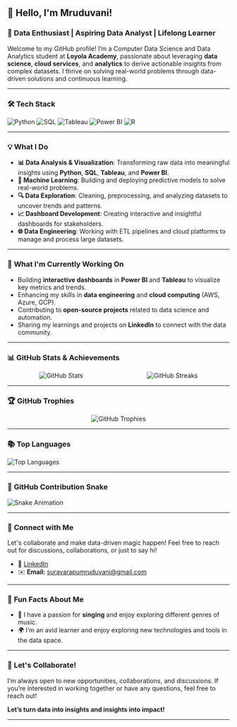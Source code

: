 ## 👋 Hello, I'm Mruduvani!

### 🚀 Data Enthusiast | Aspiring Data Analyst | Lifelong Learner

Welcome to my GitHub profile! I’m a Computer Data Science and Data Analytics student at **Loyola Academy**, passionate about leveraging **data science**, **cloud services**, and **analytics** to derive actionable insights from complex datasets. I thrive on solving real-world problems through data-driven solutions and continuous learning.

---

### 🛠 **Tech Stack**

![Python](https://img.shields.io/badge/Python-3776AB?style=for-the-badge&logo=python&logoColor=white)
![SQL](https://img.shields.io/badge/SQL-4479A1?style=for-the-badge&logo=mysql&logoColor=white)
![Tableau](https://img.shields.io/badge/Tableau-E97627?style=for-the-badge&logo=tableau&logoColor=white)
![Power BI](https://img.shields.io/badge/Power%20BI-F2C811?style=for-the-badge&logo=power-bi&logoColor=black)
![R](https://img.shields.io/badge/R-276DC3?style=for-the-badge&logo=r&logoColor=white)

---

### 💡 **What I Do**

- **📊 Data Analysis & Visualization**: Transforming raw data into meaningful insights using **Python**, **SQL**, **Tableau**, and **Power BI**.
- **🤖 Machine Learning**: Building and deploying predictive models to solve real-world problems.
- **🔍 Data Exploration**: Cleaning, preprocessing, and analyzing datasets to uncover trends and patterns.
- **📈 Dashboard Development**: Creating interactive and insightful dashboards for stakeholders.
- **🌐 Data Engineering**: Working with ETL pipelines and cloud platforms to manage and process large datasets.

---

### 🌱 **What I'm Currently Working On**

- Building **interactive dashboards** in **Power BI** and **Tableau** to visualize key metrics and trends.
- Enhancing my skills in **data engineering** and **cloud computing** (AWS, Azure, GCP).
- Contributing to **open-source projects** related to data science and automation.
- Sharing my learnings and projects on **LinkedIn** to connect with the data community.

---

### 📊 **GitHub Stats & Achievements**

<div style="display: flex; justify-content: space-around;">
  <div>
    <img src="https://github-readme-stats.vercel.app/api?username=Mrudu17&show_icons=true&theme=radical" alt="GitHub Stats" />
  </div>
  <div>
    <img src="https://streak-stats.demolab.com/?user=Mrudu17&theme=radical" alt="GitHub Streaks" />
  </div>
</div>

---

### 🏆 **GitHub Trophies**

<div align="center">
  <img src="https://github-profile-trophy.vercel.app/?username=Mrudu17&theme=onedark&row=2&column=3&margin-w=15&margin-h=15" alt="GitHub Trophies" />
</div>

---

### 📚 **Top Languages**

![Top Languages](https://github-readme-stats.vercel.app/api/top-langs/?username=Mrudu17&layout=compact&theme=radical)

---

### 🐍 **GitHub Contribution Snake**

![Snake Animation](https://github.com/Mrudu17/Mrudu17/blob/output/github-contribution-grid-snake.svg)

---

### 🔗 **Connect with Me**

Let's collaborate and make data-driven magic happen! Feel free to reach out for discussions, collaborations, or just to say hi!

- 💼 [LinkedIn](https://www.linkedin.com/in/s.k.mruduvani)  
- ✉️ **Email:** suravarapumruduvani@gmail.com

---

### 🎵 **Fun Facts About Me**

- 🎵 I have a passion for **singing** and enjoy exploring different genres of music.
- 🌍 I’m an avid learner and enjoy exploring new technologies and tools in the data space.

---

### 🚀 **Let's Collaborate!**

I’m always open to new opportunities, collaborations, and discussions. If you’re interested in working together or have any questions, feel free to reach out!

**Let’s turn data into insights and insights into impact!**

---

